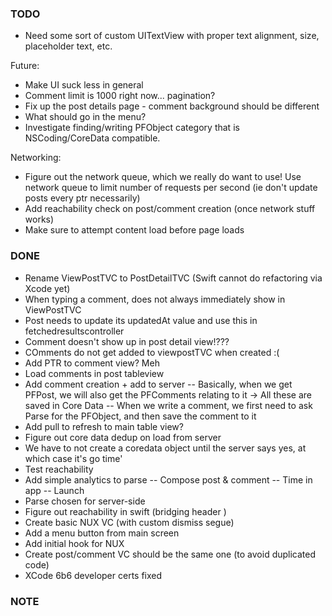 ### TODO

* Need some sort of custom UITextView with proper text alignment, size, placeholder text, etc.



Future:
* Make UI suck less in general
* Comment limit is 1000 right now... pagination?
* Fix up the post details page - comment background should be different
* What should go in the menu?
* Investigate finding/writing PFObject category that is NSCoding/CoreData compatible.

Networking:
* Figure out the network queue, which we really do want to use! Use network queue to limit number of requests per second (ie don't update posts every ptr necessarily)
* Add reachability check on post/comment creation (once network stuff works)
* Make sure to attempt content load before page loads

### DONE

- Rename ViewPostTVC to PostDetailTVC (Swift cannot do refactoring via Xcode yet)
- When typing a comment, does not always immediately show in ViewPostTVC
- Post needs to update its updatedAt value and use this in fetchedresultscontroller
- Comment doesn't show up in post detail view!???
- COmments do not get added to viewpostTVC when created :(
- Add PTR to comment view? Meh
- Load comments in post tableview
- Add comment creation + add to server
-- Basically, when we get PFPost, we will also get the PFComments relating to it -> All these are saved in Core Data
-- When we write a comment, we first need to ask Parse for the PFObject, and then save the comment to it
- Add pull to refresh to main table view?
- Figure out core data dedup on load from server
- We have to not create a coredata object until the server says yes, at which case it's go time'
- Test reachability
- Add simple analytics to parse
-- Compose post & comment
-- Time in app
-- Launch
- Parse chosen for server-side
- Figure out reachability in swift (bridging header )
- Create basic NUX VC (with custom dismiss segue)
- Add a menu button from main screen
- Add initial hook for NUX
- Create post/comment VC should be the same one (to avoid duplicated code)
- XCode 6b6 developer certs fixed

### NOTE